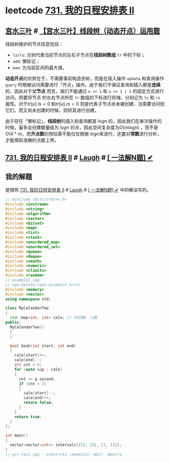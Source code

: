 # leetcode [731. 我的日程安排表 II](https://leetcode.cn/problems/my-calendar-ii/)



## [宫水三叶](https://leetcode.cn/u/ac_oier/) # [【宫水三叶】线段树（动态开点）运用题](https://leetcode.cn/problems/my-calendar-ii/solution/by-ac_oier-okkc/)

线段树维护的节点信息包括：

- `ls/rs`: 分别代表当前节点的左右子节点在**线段树数组** `tr` 中的下标；
- `add`: 懒标记；
- `max`: 为当前区间的最大值。



**动态开点**的优势在于，不需要事前构造空树，而是在插入操作 `update` 和查询操作 `query` 时根据访问需要进行「开点」操作。由于我们不保证查询和插入都是**连续**的，因此对于**父节点** 而言，我们不能通过 `u << 1` 和 `u << 1 | 1` 的固定方式进行访问，而要将节点 的左右节点所在 `tr` 数组的下标进行存储，分别记为 `ls` 和 `rs` 属性。对于$tr[u].ls=0$ 和$tr[u].rs=0$ 则是代表子节点尚未被创建，当需要访问到它们，而又尚未创建的时候，则将其进行创建。



由于存在「懒标记」，**线段树**的插入和查询都是 $logn$ 的，因此我们在单次操作的时候，最多会创建数量级为 $logn$ 的点，因此空间复杂度为$O(mlogn)$ ，而不是 $O(4*n)$，而**开点数**的预估需不能仅仅根据 $logn$来进行，还要对**常数**进行分析，才能得到准确的点数上界。

## [731. 我的日程安排表 II](https://leetcode.cn/problems/my-calendar-ii/) # [Laugh](https://leetcode.cn/u/laughhhh/) # [[ 一法解N题] ✔](https://leetcode.cn/problems/my-calendar-ii/solution/yi-fa-jie-nti-by-laughhhh-pll7/) 



## 我的解题

是按照 [731. 我的日程安排表 II](https://leetcode.cn/problems/my-calendar-ii/) # [Laugh](https://leetcode.cn/u/laughhhh/) # [[ 一法解N题] ✔](https://leetcode.cn/problems/my-calendar-ii/solution/yi-fa-jie-nti-by-laughhhh-pll7/)  中的解法写的。

```c++
// #include <bits/stdc++.h>
#include <iostream>
#include <string>
#include <algorithm>
#include <vector>
#include <bitset>
#include <map>
#include <list>
#include <stack>
#include <unordered_map>
#include <unordered_set>
#include <queue>
#include <deque>
#include <cmath>
#include <numeric>
#include <climits>
#include <random>
// example1.cpp
// new-delete-type-mismatch error
#include <memory>
#include <vector>
using namespace std;

class MyCalendarTwo
{
  std::map<int, int> cale; // 时间戳: 人数
public:
  MyCalendarTwo()
  {
  }

  bool book(int start, int end)
  {
    cale[start]++;
    cale[end]--;
    int cnt = 0;
    for (auto &&p : cale)
    {
      cnt += p.second;
      if (cnt > 2)
      {
        cale[start]--;
        cale[end]++;
        return false;
      }
    }
    return true;
  }
};

int main()
{
  vector<vector<int>> intervals{{13, 15}, {1, 13}};
}
// g++ test.cpp --std=c++11 -pedantic -Wall -Wextra

```

